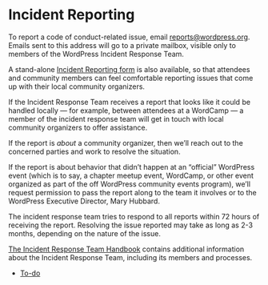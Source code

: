 # Incident Reporting

To report a code of conduct\-related issue, email [reports@wordpress.org](mailto:reports@wordpress.org). Emails sent to this address will go to a private mailbox, visible only to members of the WordPress Incident Response Team.

A stand-alone [Incident Reporting form](https://central.wordcamp.org/incident-report/) is also available, so that attendees and community members can feel comfortable reporting issues that come up with their local community organizers.

If the Incident Response Team receives a report that looks like it could be handled locally — for example, between attendees at a WordCamp — a member of the incident response team will get in touch with local community organizers to offer assistance.

If the report is *about* a community organizer, then we’ll reach out to the concerned parties and work to resolve the situation.

If the report is about behavior that didn’t happen at an “official” WordPress event (which is to say, a chapter meetup event, WordCamp, or other event organized as part of the off WordPress community events program), we’ll request permission to pass the report along to the team it involves or to the WordPress Executive Director, Mary Hubbard.

The incident response team tries to respond to all reports within 72 hours of receiving the report. Resolving the issue reported may take as long as 2-3 months, depending on the nature of the issue.

[The Incident Response Team Handbook](https://make.wordpress.org/community/handbook/irt/) contains additional information about the Incident Response Team, including its members and processes.

*   [To-do](# "To-do")